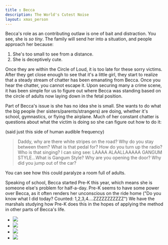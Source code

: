 ```yaml
---
title : Becca
description: The World's Cutest Noise 
layout: xmas_person
---
```


Becca's role as an contributing outlaw is one of bait and distraction. You see, she is *so tiny*. The family will send her into a situation, and people approach her because: 

1. She's too small to see from a distance.
2. She is deceptively cute.

Once they are within the Circle of Loud, it is too late for these sorry victims. After they get close enough to see that it's a little girl, they start to realize that a steady stream of chatter has been emanating from Becca. Once you hear the chatter, you cannot escape it. Upon securing many a crime scene, it has been simple for us to figure out where Becca was standing based on the circle of adults now laying down in the fetal position.

Part of Becca's issue is she has no idea she is small. She wants to do what the big people (her sisters/parents/strangers) are doing, whether it's school, gymnastics, or flying the airplane. Much of her constant chatter is questions about what the victim is doing so she can figure out how to do it:

(said just this side of human audible frequency)

>Daddy, why are there white stripes on the road? Why do you stay between them? What is that pedal for? How do you turn up the radio? Who is that singing? I can sing see: LAAAA ALAALLAAAAA GANGUM STYLE...What is Gangum Style? Why are you opening the door? Why did you jump out of the car?

You can see how this could paralyze a room full of adults.

Speaking of school, Becca started Pre-K this year, which means she is someone else's problem for half-a-day. Pre-K seems to have some power over Becca, as it often renders her unconscious on the ride home ("Do you know what I did today? Counted: 1,2,3,4....ZZZZZZZZZZZ") We have the marshals studying how Pre-K does this in the hopes of applying the method in other parts of Becca's life.

<ul id="gallery">
<li> <a class="pic-1" href="{{urls.media}}/images/xmas2012/becca1_big.jpg"><img src="{{urls.media}}/images/xmas2012/becca1.jpg"/></a></li>
<li> <a class="pic-2" href="{{urls.media}}/images/xmas2012/becca2_big.jpg"><img src="{{urls.media}}/images/xmas2012/becca2.jpg"/></a></li>
<li> <a class="pic-3" href="{{urls.media}}/images/xmas2012/becca3_big.jpg"><img src="{{urls.media}}/images/xmas2012/becca3.jpg"/></a></li>
<li> <a class="pic-4" href="{{urls.media}}/images/xmas2012/becca4_big.jpg"><img src="{{urls.media}}/images/xmas2012/becca4.jpg"/></a></li>
</ul>
